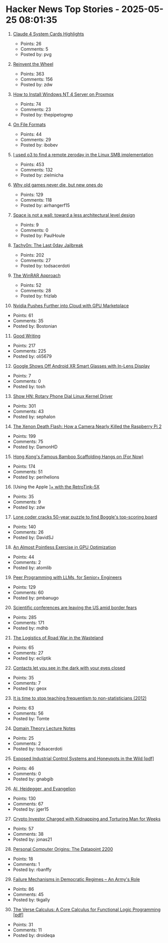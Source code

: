# Hacker News Top Stories - 2025-05-25 08:01:35

1. [Claude 4 System Cards Highlights](https://simonwillison.net/2025/May/25/claude-4-system-card/)
   - Points: 26
   - Comments: 5
   - Posted by: pvg

2. [Reinvent the Wheel](https://endler.dev/2025/reinvent-the-wheel/)
   - Points: 363
   - Comments: 156
   - Posted by: zdw

3. [How to Install Windows NT 4 Server on Proxmox](https://blog.pipetogrep.org/2025/05/23/how-to-install-windows-nt-4-server-on-proxmox/)
   - Points: 74
   - Comments: 23
   - Posted by: thepipetogrep

4. [On File Formats](https://solhsa.com/oldernews2025.html#ON-FILE-FORMATS)
   - Points: 44
   - Comments: 29
   - Posted by: ibobev

5. [I used o3 to find a remote zeroday in the Linux SMB implementation](https://sean.heelan.io/2025/05/22/how-i-used-o3-to-find-cve-2025-37899-a-remote-zeroday-vulnerability-in-the-linux-kernels-smb-implementation/)
   - Points: 453
   - Comments: 132
   - Posted by: zielmicha

6. [Why old games never die, but new ones do](https://pleromanonx86.wordpress.com/2025/05/06/why-old-games-never-die-but-new-ones-do/)
   - Points: 129
   - Comments: 118
   - Posted by: airhangerf15

7. [Space is not a wall: toward a less architectural level design](https://www.blog.radiator.debacle.us/2025/05/space-is-not-wall-toward-less.html)
   - Points: 9
   - Comments: 0
   - Posted by: PaulHoule

8. [Tachy0n: The Last 0day Jailbreak](https://blog.siguza.net/tachy0n/)
   - Points: 202
   - Comments: 27
   - Posted by: todsacerdoti

9. [The WinRAR Approach](https://basicappleguy.com/basicappleblog/the-winrar-approach)
   - Points: 52
   - Comments: 28
   - Posted by: frizlab

10. [Nvidia Pushes Further into Cloud with GPU Marketplace](https://www.wsj.com/articles/nvidia-pushes-further-into-cloud-with-gpu-marketplace-4fba6bdd)
   - Points: 61
   - Comments: 35
   - Posted by: Bostonian

11. [Good Writing](https://paulgraham.com/goodwriting.html)
   - Points: 217
   - Comments: 225
   - Posted by: oli5679

12. [Google Shows Off Android XR Smart Glasses with In-Lens Display](https://www.macrumors.com/2025/05/20/google-android-xr-smart-glasses/)
   - Points: 7
   - Comments: 0
   - Posted by: tosh

13. [Show HN: Rotary Phone Dial Linux Kernel Driver](https://gitlab.com/sephalon/rotary_dial_kmod)
   - Points: 301
   - Comments: 43
   - Posted by: sephalon

14. [The Xenon Death Flash: How a Camera Nearly Killed the Raspberry Pi 2](https://magnus919.com/2025/05/the-xenon-death-flash-how-a-camera-nearly-killed-the-raspberry-pi-2/)
   - Points: 199
   - Comments: 75
   - Posted by: DamonHD

15. [Hong Kong's Famous Bamboo Scaffolding Hangs on (For Now)](https://www.nytimes.com/2025/05/24/world/asia/hongkong-bamboo-scaffolding.html)
   - Points: 174
   - Comments: 51
   - Posted by: perihelions

16. [Using the Apple ][+ with the RetroTink-5X](https://nicole.express/2025/apple-ii-more-like-apple-5x.html)
   - Points: 35
   - Comments: 9
   - Posted by: zdw

17. [Lone coder cracks 50-year puzzle to find Boggle's top-scoring board](https://www.ft.com/content/0ab64ced-1ed1-466d-acd3-78510d10c3a1)
   - Points: 140
   - Comments: 26
   - Posted by: DavidSJ

18. [An Almost Pointless Exercise in GPU Optimization](https://blog.speechmatics.com/pointless-gpu-optimization-exercise)
   - Points: 44
   - Comments: 2
   - Posted by: atomlib

19. [Peer Programming with LLMs, for Senior+ Engineers](https://pmbanugo.me/blog/peer-programming-with-llms)
   - Points: 129
   - Comments: 60
   - Posted by: pmbanugo

20. [Scientific conferences are leaving the US amid border fears](https://www.nature.com/articles/d41586-025-01636-5)
   - Points: 285
   - Comments: 171
   - Posted by: mdhb

21. [The Logistics of Road War in the Wasteland](https://acoup.blog/2025/05/23/collections-the-logistics-of-road-war-in-the-wasteland/)
   - Points: 65
   - Comments: 27
   - Posted by: ecliptik

22. [Contacts let you see in the dark with your eyes closed](https://scitechdaily.com/from-sci-fi-to-superpower-these-contacts-let-you-see-in-the-dark-with-your-eyes-closed/)
   - Points: 35
   - Comments: 7
   - Posted by: geox

23. [It is time to stop teaching frequentism to non-statisticians (2012)](https://arxiv.org/abs/1201.2590)
   - Points: 63
   - Comments: 56
   - Posted by: Tomte

24. [Domain Theory Lecture Notes](https://liamoc.net/forest/dt-001Y/index.xml)
   - Points: 25
   - Comments: 2
   - Posted by: todsacerdoti

25. [Exposed Industrial Control Systems and Honeypots in the Wild [pdf]](https://gsmaragd.github.io/publications/EuroSP2025-ICS/EuroSP2025-ICS.pdf)
   - Points: 46
   - Comments: 0
   - Posted by: gnabgib

26. [AI, Heidegger, and Evangelion](https://fakepixels.substack.com/p/ai-heidegger-and-evangelion)
   - Points: 130
   - Comments: 67
   - Posted by: jger15

27. [Crypto Investor Charged with Kidnapping and Torturing Man for Weeks](https://www.nytimes.com/2025/05/24/nyregion/crypto-investor-torture-italian-tourist.html)
   - Points: 57
   - Comments: 38
   - Posted by: jonas21

28. [Personal Computer Origins: The Datapoint 2200](https://thechipletter.substack.com/p/personal-computer-origins-the-datapoint)
   - Points: 18
   - Comments: 1
   - Posted by: rbanffy

29. [Failure Mechanisms in Democratic Regimes – An Army's Role](https://angrystaffofficer.com/2025/03/02/failure-mechanisms-in-democratic-regimes-an-armys-role/)
   - Points: 86
   - Comments: 45
   - Posted by: tkgally

30. [The Verse Calculus: A Core Calculus for Functional Logic Programming [pdf]](https://simon.peytonjones.org/assets/pdfs/verse-March23.pdf)
   - Points: 31
   - Comments: 11
   - Posted by: droideqa

